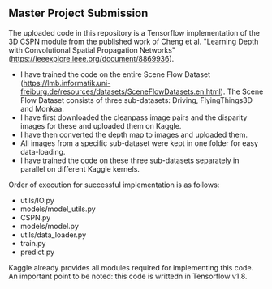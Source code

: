 Master Project Submission
-------------------------

The uploaded code in this repository is a Tensorflow implementation of the 3D CSPN module from the published work of Cheng et al. "Learning Depth with Convolutional Spatial Propagation Networks" (https://ieeexplore.ieee.org/document/8869936).

- I have trained the code on the entire Scene Flow Dataset (https://lmb.informatik.uni-freiburg.de/resources/datasets/SceneFlowDatasets.en.html). The Scene Flow Dataset consists of three sub-datasets: Driving, FlyingThings3D and Monkaa. 
- I have first downloaded the cleanpass image pairs and the disparity images for these and uploaded them on Kaggle.
- I have then converted the depth map to images and uploaded them. 
- All images from a specific sub-dataset were kept in one folder for easy data-loading.
- I have trained the code on these three sub-datasets separately in parallel on different Kaggle kernels.

Order of execution for successful implementation is as follows:
- utils/IO.py
- models/model_utils.py
- CSPN.py
- models/model.py
- utils/data_loader.py
- train.py
- predict.py

Kaggle already provides all modules required for implementing this code. An important point to be noted: this code is writtedn in Tensorflow v1.8.